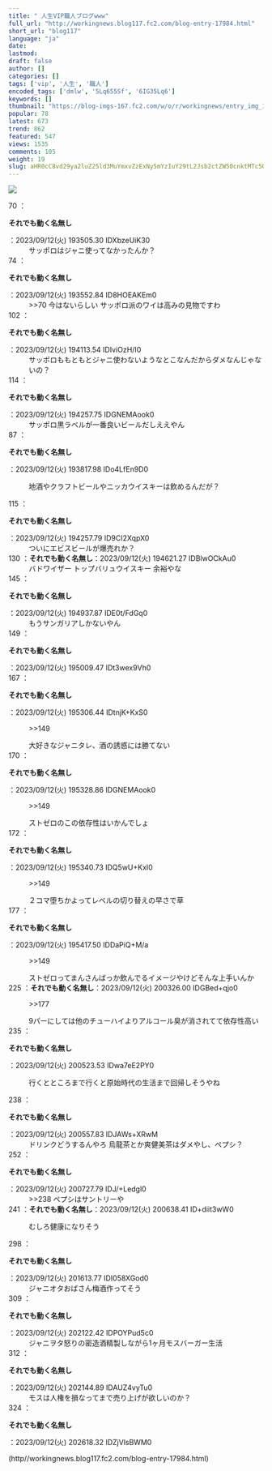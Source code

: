 ```yaml
---
title: " 人生VIP職人ブログwww"
full_url: "http://workingnews.blog117.fc2.com/blog-entry-17984.html"
short_url: "blog117"
language: "ja"
date: 
lastmod: 
draft: false
author: []
categories: []
tags: ['vip', '人生', '職人']
encoded_tags: ['dmlw', '5Lq655Sf', '6IG35Lq6']
keywords: []
thumbnail: "https://blog-imgs-167.fc2.com/w/o/r/workingnews/entry_img_17984.jpg"
popular: 78
latest: 673
trend: 862
featured: 547
views: 1535
comments: 105
weight: 19
slug: aHR0cC8vd29ya2luZ25ld3MuYmxvZzExNy5mYzIuY29tL2Jsb2ctZW50cnktMTc5ODQuaHRtbA==
---
```


![](https://blog-imgs-167.fc2.com/w/o/r/workingnews/entry_img_17984.jpg)

<dl class='thread'><dt>70 ：<p><b>それでも動く名無し</b></p>：2023/09/12(火) 193505.30 IDXbzeUiK30 </dt><dd>サッポロはジャニ使ってなかったんか？ <dd> </dd></dd><dt>74 ：<p><b>それでも動く名無し</b></p>：2023/09/12(火) 193552.84 ID8HOEAKEm0 </dt><dd>>>70 今はないらしい サッポロ派のワイは高みの見物ですわ <dd> </dd></dd><dt>102 ：<p><b>それでも動く名無し</b></p>：2023/09/12(火) 194113.54 IDIviOzH/I0 </dt><dd>サッポロももともとジャニ使わないようなとこなんだからダメなんじゃないの？ <dd> </dd></dd><dt>114 ：<p><b>それでも動く名無し</b></p>：2023/09/12(火) 194257.75 IDGNEMAook0 </dt><dd>サッポロ黒ラベルが一番良いビールだしええやん <dd> <dd> <dd> </dd></dd></dd></dd><dt>87 ：<p><b>それでも動く名無し</b></p>：2023/09/12(火) 193817.98 IDo4LfEn9D0 </dt><dd><p>地酒やクラフトビールやニッカウイスキーは飲めるんだが？ </p><dd> </dd></dd><dt>115 ：<p><b>それでも動く名無し</b></p>：2023/09/12(火) 194257.79 ID9CI2XqpX0 </dt><dd>ついにエビスビールが爆売れか？ <dd> </dd></dd><dt>130 ：<b>それでも動く名無し</b>：2023/09/12(火) 194621.27 IDBlwOCkAu0 </dt><dd>バドワイザー トップバリュウイスキー 余裕やな <dd> </dd></dd><dt>145 ：<p><b>それでも動く名無し</b></p>：2023/09/12(火) 194937.87 IDE0t/FdGq0 </dt><dd>もうサンガリアしかないやん <dd> </dd></dd><dt>149 ：<p><b>それでも動く名無し</b></p>：2023/09/12(火) 195009.47 IDt3wex9Vh0 </dt><dt>167 ：<p><b>それでも動く名無し</b></p>：2023/09/12(火) 195306.44 IDtnjK+KxS0 </dt><dd><p>>>149</p> 大好きなジャニタレ、酒の誘惑には勝てない <dd> <dd> </dd></dd></dd><dt>170 ：<p><b>それでも動く名無し</b></p>：2023/09/12(火) 195328.86 IDGNEMAook0 </dt><dd><p>>>149</p> ストゼロのこの依存性はいかんでしょ <dd> </dd></dd><dt>172 ：<p><b>それでも動く名無し</b></p>：2023/09/12(火) 195340.73 IDQ5wU+KxI0 </dt><dd><p>>>149</p> ２コマ堕ちかよってレベルの切り替えの早さで草 <dd> <dd> </dd></dd></dd><dt>177 ：<p><b>それでも動く名無し</b></p>：2023/09/12(火) 195417.50 IDDaPiQ+M/a </dt><dd><p>>>149</p> ストゼロってまんさんばっか飲んでるイメージやけどそんな上手いんか <dd> </dd></dd><dt>225 ：<b>それでも動く名無し</b>：2023/09/12(火) 200326.00 IDGBed+qjo0 </dt><dd><p>>>177</p> 9パーにしては他のチューハイよりアルコール臭が消されてて依存性高い <dd> </dd></dd><dt>235 ：<p><b>それでも動く名無し</b></p>：2023/09/12(火) 200523.53 IDwa7eE2PY0 </dt><dd><p>行くとところまで行くと原始時代の生活まで回帰しそうやね </p><dd> </dd></dd><dt>238 ：<p><b>それでも動く名無し</b></p>：2023/09/12(火) 200557.83 IDJAWs+XRwM </dt><dd>ドリンクどうするんやろ 烏龍茶とか爽健美茶はダメやし、ペプシ？ <dd> <dd> </dd></dd></dd><dt>252 ：<p><b>それでも動く名無し</b></p>：2023/09/12(火) 200727.79 IDJ/+Ledgl0 </dt><dd>>>238 ペプシはサントリーや <dd> <dd> <dd> </dd></dd></dd></dd><dt>241 ：<b>それでも動く名無し</b>：2023/09/12(火) 200638.41 ID+diit3wW0 </dt><dd><p>むしろ健康になりそう</p> <dd> </dd></dd><dt>298 ：<p><b>それでも動く名無し</b></p>：2023/09/12(火) 201613.77 IDI058XGod0 </dt><dd>ジャニオタおばさん梅酒作ってそう <dd> </dd></dd><dt>309 ：<p><b>それでも動く名無し</b></p>：2023/09/12(火) 202122.42 IDPOYPud5c0 </dt><dd>ジャニヲタ怒りの密造酒精製しながら1ヶ月モスバーガー生活 <dd> </dd></dd><dt>312 ：<p><b>それでも動く名無し</b></p>：2023/09/12(火) 202144.89 IDAUZ4vyTu0 </dt><dd>モスは人権を損なってまで売り上げが欲しいのか？ <dd> </dd></dd><dt>324 ：<p><b>それでも動く名無し</b></p>：2023/09/12(火) 202618.32 IDZjVlsBWM0 </dt></dl> 

(http//workingnews.blog117.fc2.com/blog-entry-17984.html)
